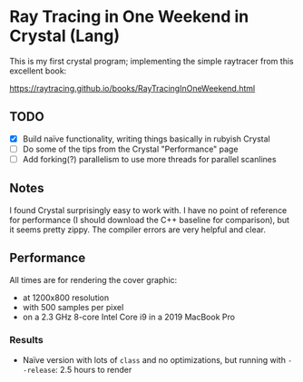 # Ray Tracing in One Weekend in Crystal (Lang)

This is my first crystal program; implementing the simple raytracer from
this excellent book:

https://raytracing.github.io/books/RayTracingInOneWeekend.html

## TODO

- [x] Build naïve functionality, writing things basically in rubyish Crystal
- [ ] Do some of the tips from the Crystal "Performance" page
- [ ] Add forking(?) parallelism to use more threads for parallel scanlines

## Notes

I found Crystal surprisingly easy to work with. I have no point of reference
for performance (I should download the C++ baseline for comparison), but it
seems pretty zippy. The compiler errors are very helpful and clear.

## Performance

All times are for rendering the cover graphic:

- at 1200x800 resolution
- with 500 samples per pixel
- on a 2.3 GHz 8-core Intel Core i9 in a 2019 MacBook Pro

### Results

- Naïve version with lots of `class` and no optimizations, but running with
  `--release`: 2.5 hours to render

